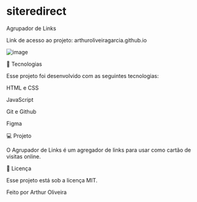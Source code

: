 # siteredirect
Agrupador de Links

Link de acesso ao projeto: arthuroliveiragarcia.github.io

![image](https://github.com/arthuroliveiragarcia/personal-links/assets/73202098/6e997e2f-9d3d-461e-a44f-f68ce4c552c4)


🚀 Tecnologias

Esse projeto foi desenvolvido com as seguintes tecnologias:

HTML e CSS

JavaScript

Git e Github

Figma

💻 Projeto

O Agrupador de Links é um agregador de links para usar como cartão de visitas online.

📝 Licença

Esse projeto está sob a licença MIT.

Feito por Arthur Oliveira

